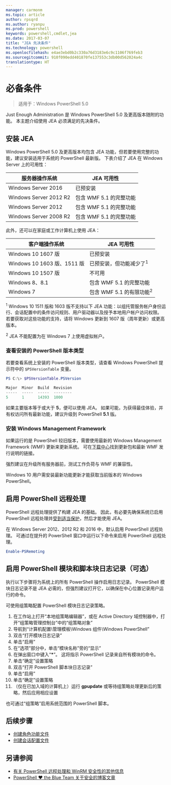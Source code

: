 ```yaml
---
manager: carmonm
ms.topic: article
author: rpsqrd
ms.author: ryanpu
ms.prod: powershell
keywords: powershell,cmdlet,jea
ms.date: 2017-03-07
title: "JEA 先决条件"
ms.technology: powershell
ms.openlocfilehash: e4ae3ebd0b2c330a76d3183e6c9c1106f769feb3
ms.sourcegitcommit: 910f090edd401870fe137553c3db00d562024a4c
translationtype: HT
---
```

# <a name="prerequisites"></a>必备条件

> 适用于：Windows PowerShell 5.0

Just Enough Administration 是 Windows PowerShell 5.0 及更高版本随附的功能。
本主题介绍使用 JEA 必须满足的先决条件。

## <a name="install-jea"></a>安装 JEA

Windows PowerShell 5.0 及更高版本均包含 JEA 功能，但若要使用完整的功能，建议安装适用于系统的 PowerShell 最新版。
下表介绍了 JEA 在 Windows Server 上的可用性：

服务器操作系统   | JEA 可用性
--------------------------|--------------------------------
Windows Server 2016       | 已预安装
Windows Server 2012 R2    | 包含 WMF 5.1 的完整功能
Windows Server 2012       | 包含 WMF 5.1 的完整功能
Windows Server 2008 R2    | 包含 WMF 5.1 的完整功能

此外，还可以在家庭或工作计算机上使用 JEA：

客户端操作系统   | JEA 可用性
--------------------------|-----------------------------------------------------
Windows 10 1607 版           | 已预安装
Windows 10 1603 版、1511 版     | 已预安装，但功能减少了<sup>1</sup>
Windows 10 1507 版           | 不可用
Windows 8、8.1            | 包含 WMF 5.1 的完整功能
Windows 7                 | 包含 WMF 5.1 的有限功能<sup>2</sup>

<sup>1</sup> Windows 10 1511 版和 1603 版不支持以下 JEA 功能：以组托管服务帐户身份运行、会话配置中的条件访问规则、用户驱动器以及授予本地用户帐户访问权限。
若要获取对这些功能的支持，请将 Windows 更新到 1607 版（周年更新）或更高版本。

<sup>2</sup> JEA 不能配置为在 Windows 7 上使用虚拟帐户。

### <a name="check-which-version-of-powershell-is-installed"></a>查看安装的 PowerShell 版本类型

若要查看系统上安装的 PowerShell 版本类型，请查看 Windows PowerShell 提示符中的 `$PSVersionTable` 变量。

```powershell
PS C:\> $PSVersionTable.PSVersion

Major  Minor  Build  Revision
-----  -----  -----  --------
5      1      14393  1000
```

如果主要版本等于或大于 **5**，便可以使用 JEA。
如果可能，为获得最佳体验，并有权访问所有最新功能，建议升级到 PowerShell **5.1** 版。

### <a name="install-windows-management-framework"></a>安装 Windows Management Framework

如果运行的是 PowerShell 较旧版本，需要使用最新的 Windows Management Framework (WMF) 更新来更新系统。
可在[下载中心](https://aka.ms/WMF5)找到更新包和最新 WMF 发行说明的链接。

强烈建议在升级所有服务器前，测试工作负荷与 WMF 的兼容性。

Windows 10 用户需安装最新功能更新才能获取当前版本的 Windows PowerShell。

## <a name="enable-powershell-remoting"></a>启用 PowerShell 远程处理

PowerShell 远程处理提供了构建 JEA 的基础。
因此，有必要先确保系统已启用 PowerShell 远程处理并[受到适当保护](https://msdn.microsoft.com/en-us/powershell/scripting/setup/winrmsecurity)，然后才能使用 JEA。

在 Windows Server 2012、2012 R2 和 2016 中，默认启用 PowerShell 远程处理。
可通过在提升的 PowerShell 窗口中运行以下命令来启用 PowerShell 远程处理。

```powershell
Enable-PSRemoting
```

## <a name="enable-powershell-module-and-script-block-logging-optional"></a>启用 PowerShell 模块和脚本块日志记录（可选）

执行以下步骤将为系统上的所有 PowerShell 操作启用日志记录。
PowerShell 模块日志记录不是 JEA 必需的，但强烈建议打开它，以确保在中心位置记录用户运行的命令。

可使用组策略配置 PowerShell 模块日志记录策略。

1. 在工作站上打开“本地组策略编辑器”，或在 Active Directory 域控制器中，打开“组策略管理控制台”中的“组策略对象”
2. 导航到“计算机配置\\管理模板\\Windows 组件\\Windows PowerShell”
3. 双击“打开模块日志记录”
4. 单击“启用”
5. 在“选项”部分中，单击“模块名称”旁的“显示”
6. 在弹出窗口中键入“**\***”。 这将指示 PowerShell 记录来自所有模块的命令。
7. 单击“确定”设置策略
8. 双击“打开 PowerShell 脚本块日志记录”
9. 单击“启用”
10. 单击“确定”设置策略
11. （仅在已加入域的计算机上）运行 **gpupdate** 或等待组策略处理更新后的策略，然后应用相应设置

也可通过“组策略”启用系统范围的 PowerShell 脚本。

## <a name="next-steps"></a>后续步骤

- [创建角色功能文件](role-capabilities.md)
- [创建会话配置文件](session-configurations.md)

## <a name="see-also"></a>另请参阅

- [有关 PowerShell 远程处理和 WinRM 安全性的其他信息](https://msdn.microsoft.com/en-us/powershell/scripting/setup/winrmsecurity)
- [PowerShell ♥ the Blue Team 关于安全的博客文章](https://blogs.msdn.microsoft.com/powershell/2015/06/09/powershell-the-blue-team/)